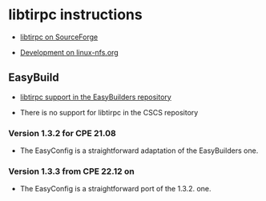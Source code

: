 # libtirpc instructions

  * [libtirpc on SourceForge](https://sourceforge.net/projects/libtirpc/)

  * [Development on linux-nfs.org](https://git.linux-nfs.org/?p=steved/libtirpc.git)


## EasyBuild

  * [libtirpc support in the EasyBuilders repository](https://github.com/easybuilders/easybuild-easyconfigs/tree/develop/easybuild/easyconfigs/l/libtirpc)

  * There is no support for libtirpc in the CSCS repository


### Version 1.3.2 for CPE 21.08

  * The EasyConfig is a straightforward adaptation of the EasyBuilders one.

  
### Version 1.3.3 from CPE 22.12 on

  * The EasyConfig is a straightforward port of the 1.3.2. one.


